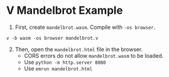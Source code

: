 # V Mandelbrot Example

1. First, create `mandelbrot.wasm`. Compile with `-os browser`.

```
v -b wasm -os browser mandelbrot.v
```

2. Then, open the `mandelbrot.html` file in the browser.
	- CORS errors do not allow `mandelbrot.wasm` to be loaded.
	- Use `python -m http.server 8080`
	- Use `emrun mandelbrot.html`